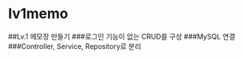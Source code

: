 # lv1memo
##Lv.1 메모장 만들기
###로그인 기능이 없는 CRUD를 구성
###MySQL 연결 
###Controller, Service, Repository로 분리

